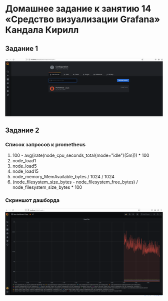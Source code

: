 # Домашнее задание к занятию 14 «Средство визуализации Grafana» Кандала Кирилл
## Задание 1

![grafana dash](https://github.com/wintercomesX/10-monitoring-03-grafana/blob/main/grafana1.PNG)

## Задание 2
### Список запросов к prometheus
1. 100 - avg(irate(node_cpu_seconds_total{mode="idle"}[5m])) * 100
2. node_load1
3. node_load5
4. node_load15
5. node_memory_MemAvailable_bytes / 1024 / 1024
6. (node_filesystem_size_bytes - node_filesystem_free_bytes) / node_filesystem_size_bytes * 100

### Скриншот дашборда

![grafana dash](https://github.com/wintercomesX/10-monitoring-03-grafana/blob/main/grafana2.PNG) 
